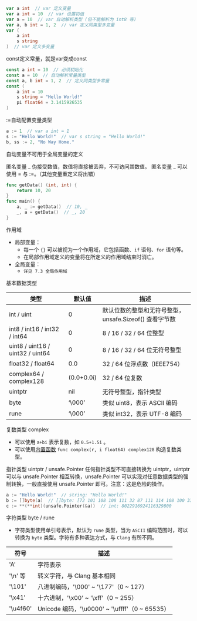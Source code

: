```go
var a int  // var 定义变量
var a int = 10  // var 设置初值
var a = 10  // var 自动解析类型 (但不能解析为 int8 等)
var a, b int = 1, 2  // var 定义同类型多变量
var (
	a int
    s string
)  // var 定义多变量
```

const定义常量，就是var变成const
```go
const a int = 10  // 必须初始化
const a = 10  // 自动解析常量类型
const a, b int = 1, 2  // 定义同类型多常量
const (
	a int = 10
    s string = "Hello World!"
    pi float64 = 3.1415926535
)
```

:=自动配置变量类型
```go
a := 1  // var a int = 1
s := "Hello World!"  // var s string = "Hello World!"
b, ss := 2, "No Way Home."
```
自动变量不可用于全局变量的定义

匿名变量 _ 伪接受数值，数值将直接被丢弃，不可访问其数值。
匿名变量 _ 可以使用 = 与 :=。（其他变量重定义将出错）
```go
func getData() (int, int) {
	return 10, 20
}
func main() {
    a, _ := getData()  // 10, _
    _, a = getData()  // _, 20
}
```

作用域
- 局部变量：
    - 每一个 `{}` 可以被视为一个作用域，它包括函数、`if` 语句、`for` 语句等。
    - 在局部作用域定义的变量将在所定义的作用域结束时消亡。
- 全局变量：
    - `详见 7.3 全局作用域`

基本数据类型

| 类型           | 默认值            | 描述                                                         |
| -------------- | ----------------- | ------------------------------------------------------------ |
| int / uint     | 0                | 默认位数的整型和无符号整型，unsafe.Sizeof() 查看字节数       |
| int8 / int16 / int32 / int64 | 0       | 8 / 16 / 32 / 64 位整型                                     |
| uint8 / uint16 / uint32 / uint64 | 0 | 8 / 16 / 32 / 64 位无符号整型                               |
| float32 / float64 | 0.0          | 32 / 64 位浮点数（IEEE754）                                 |
| complex64 / complex128 | (0.0+0.0i) | 32 / 64 位复数                                               |
| uintptr        | nil              | 无符号整型，指针类型                                         |
| byte           | ‘\000’           | 类似 uint8，表示 ASCII 编码                                  |
| rune           | ‘\000’           | 类似 int32，表示 UTF-8 编码                                  |

复数类型 complex
- 可以使用 `a+bi` 表示复数，如 `0.5+1.5i` 。
- 可以使用[内置函数](https://so.csdn.net/so/search?q=%E5%86%85%E7%BD%AE%E5%87%BD%E6%95%B0&spm=1001.2101.3001.7020) `func complex(r, i float64) complex128` 构造复数类型。

指针类型 uintptr / unsafe.Pointer
任何指针类型不可直接转换为 uintptr，uintptr 可以与 unsafe.Pointer 相互转换，unsafe.Pointer 可以实现对任意数据类型的强制转换，一般直接使用 unsafe.Pointer 即可。注意：这是危险的操作。
```go
a := "Hello World!"  // string: "Hello World!"
b := []byte(a)  // []byte: [72 101 108 108 111 32 87 111 114 108 100 33]
c := **(**int)(unsafe.Pointer(&a))  // int: 8022916924116329800
```

字符类型 byte / rune
- 字符类型使用单引号表示，默认为 `rune` 类型，当为 `ASCII` 编码范围时，可以转换为 `byte` 类型。字符有多种表达方式，与 `Clang` 有所不同。

| 符号   | 描述                             |
| ------ | -------------------------------- |
| 'A'    | 字符表示                         |
| '\n' 等 | 转义字符，与 Clang 基本相同     |
| '\101' | 八进制编码，'\000' ~ '\177'（0 ~ 127）|
| '\x41' | 十六进制，'\x00' ~ '\xff'（0 ~ 255）|
| '\u4f60' | Unicode 编码，'\u0000' ~ '\uffff'（0 ~ 65535）|
